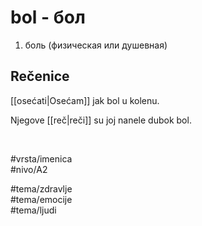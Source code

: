 # bol - бол

1. боль (физическая или душевная)

## Rečenice

[[osećati|Osećam]] jak bol u kolenu.

Njegove [[reč|reči]] su joj nanele dubok bol.

<br>

#vrsta/imenica  
#nivo/A2  

#tema/zdravlje  
#tema/emocije  
#tema/ljudi
